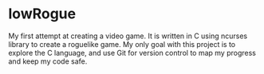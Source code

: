 # lowRogue
My first attempt at creating a video game. It is written in C using ncurses library to create a roguelike game.
My only goal with this project is to explore the C language, and use Git for version control to map my progress and keep my 
code safe.
